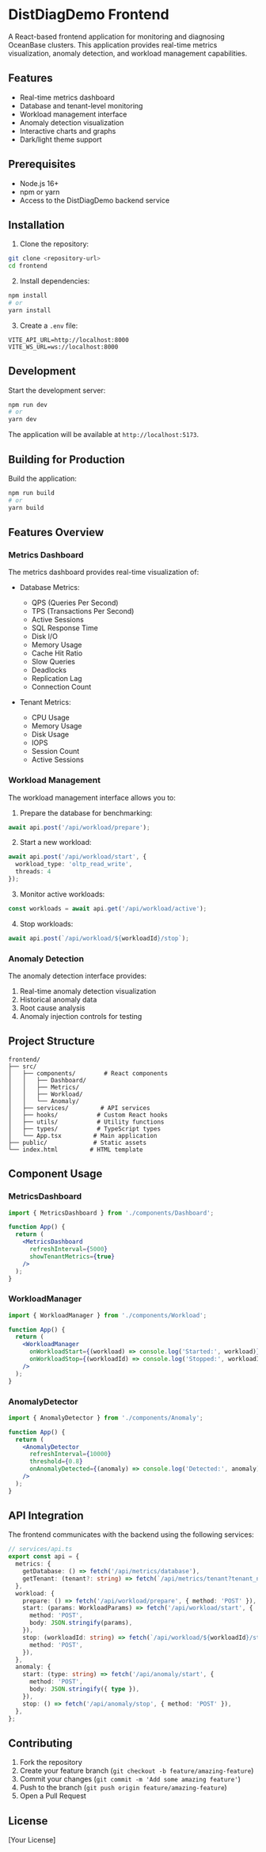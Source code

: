 # DistDiagDemo Frontend

A React-based frontend application for monitoring and diagnosing OceanBase clusters. This application provides real-time metrics visualization, anomaly detection, and workload management capabilities.

## Features

- Real-time metrics dashboard
- Database and tenant-level monitoring
- Workload management interface
- Anomaly detection visualization
- Interactive charts and graphs
- Dark/light theme support

## Prerequisites

- Node.js 16+
- npm or yarn
- Access to the DistDiagDemo backend service

## Installation

1. Clone the repository:
```bash
git clone <repository-url>
cd frontend
```

2. Install dependencies:
```bash
npm install
# or
yarn install
```

3. Create a `.env` file:
```env
VITE_API_URL=http://localhost:8000
VITE_WS_URL=ws://localhost:8000
```

## Development

Start the development server:
```bash
npm run dev
# or
yarn dev
```

The application will be available at `http://localhost:5173`.

## Building for Production

Build the application:
```bash
npm run build
# or
yarn build
```

## Features Overview

### Metrics Dashboard

The metrics dashboard provides real-time visualization of:

- Database Metrics:
  - QPS (Queries Per Second)
  - TPS (Transactions Per Second)
  - Active Sessions
  - SQL Response Time
  - Disk I/O
  - Memory Usage
  - Cache Hit Ratio
  - Slow Queries
  - Deadlocks
  - Replication Lag
  - Connection Count

- Tenant Metrics:
  - CPU Usage
  - Memory Usage
  - Disk Usage
  - IOPS
  - Session Count
  - Active Sessions

### Workload Management

The workload management interface allows you to:

1. Prepare the database for benchmarking:
```typescript
await api.post('/api/workload/prepare');
```

2. Start a new workload:
```typescript
await api.post('/api/workload/start', {
  workload_type: 'oltp_read_write',
  threads: 4
});
```

3. Monitor active workloads:
```typescript
const workloads = await api.get('/api/workload/active');
```

4. Stop workloads:
```typescript
await api.post(`/api/workload/${workloadId}/stop`);
```

### Anomaly Detection

The anomaly detection interface provides:

1. Real-time anomaly detection visualization
2. Historical anomaly data
3. Root cause analysis
4. Anomaly injection controls for testing

## Project Structure

```
frontend/
├── src/
│   ├── components/        # React components
│   │   ├── Dashboard/
│   │   ├── Metrics/
│   │   ├── Workload/
│   │   └── Anomaly/
│   ├── services/         # API services
│   ├── hooks/           # Custom React hooks
│   ├── utils/           # Utility functions
│   ├── types/           # TypeScript types
│   └── App.tsx         # Main application
├── public/             # Static assets
└── index.html         # HTML template
```

## Component Usage

### MetricsDashboard

```jsx
import { MetricsDashboard } from './components/Dashboard';

function App() {
  return (
    <MetricsDashboard 
      refreshInterval={5000}
      showTenantMetrics={true}
    />
  );
}
```

### WorkloadManager

```jsx
import { WorkloadManager } from './components/Workload';

function App() {
  return (
    <WorkloadManager
      onWorkloadStart={(workload) => console.log('Started:', workload)}
      onWorkloadStop={(workloadId) => console.log('Stopped:', workloadId)}
    />
  );
}
```

### AnomalyDetector

```jsx
import { AnomalyDetector } from './components/Anomaly';

function App() {
  return (
    <AnomalyDetector
      refreshInterval={10000}
      threshold={0.8}
      onAnomalyDetected={(anomaly) => console.log('Detected:', anomaly)}
    />
  );
}
```

## API Integration

The frontend communicates with the backend using the following services:

```typescript
// services/api.ts
export const api = {
  metrics: {
    getDatabase: () => fetch('/api/metrics/database'),
    getTenant: (tenant?: string) => fetch(`/api/metrics/tenant?tenant_name=${tenant}`),
  },
  workload: {
    prepare: () => fetch('/api/workload/prepare', { method: 'POST' }),
    start: (params: WorkloadParams) => fetch('/api/workload/start', {
      method: 'POST',
      body: JSON.stringify(params),
    }),
    stop: (workloadId: string) => fetch(`/api/workload/${workloadId}/stop`, {
      method: 'POST',
    }),
  },
  anomaly: {
    start: (type: string) => fetch('/api/anomaly/start', {
      method: 'POST',
      body: JSON.stringify({ type }),
    }),
    stop: () => fetch('/api/anomaly/stop', { method: 'POST' }),
  },
};
```

## Contributing

1. Fork the repository
2. Create your feature branch (`git checkout -b feature/amazing-feature`)
3. Commit your changes (`git commit -m 'Add some amazing feature'`)
4. Push to the branch (`git push origin feature/amazing-feature`)
5. Open a Pull Request

## License

[Your License] 